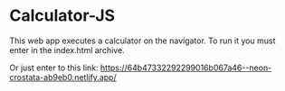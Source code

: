 # Calculator-JS
This web app executes a calculator on the navigator.
To run it you must enter in the index.html archive.

Or just enter to this link: https://64b47332292299016b067a46--neon-crostata-ab9eb0.netlify.app/
